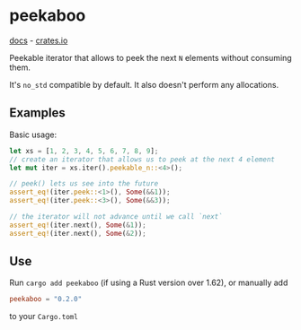 # peekaboo

[docs](https://docs.rs/peekaboo/latest/peekaboo/) - [crates.io](https://crates.io/crates/peekaboo)

Peekable iterator that allows to peek the next `N` elements without consuming them.

It's `no_std` compatible by default. It also doesn't perform any allocations.

## Examples

Basic usage:

```rust
let xs = [1, 2, 3, 4, 5, 6, 7, 8, 9];
// create an iterator that allows us to peek at the next 4 element
let mut iter = xs.iter().peekable_n::<4>();

// peek() lets us see into the future
assert_eq!(iter.peek::<1>(), Some(&&1));
assert_eq!(iter.peek::<3>(), Some(&&3));

// the iterator will not advance until we call `next`
assert_eq!(iter.next(), Some(&1));
assert_eq!(iter.next(), Some(&2));
```

## Use

Run `cargo add peekaboo` (if using a Rust version over 1.62), or manually add
```toml
peekaboo = "0.2.0"
```
to your `Cargo.toml`
